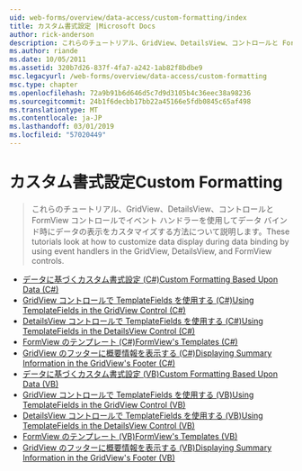 ```yaml
---
uid: web-forms/overview/data-access/custom-formatting/index
title: カスタム書式設定 |Microsoft Docs
author: rick-anderson
description: これらのチュートリアル、GridView、DetailsView、コントロールと FormView コントロールでイベント ハンドラーを使用してデータ バインド時にデータの表示をカスタマイズする方法について説明します。
ms.author: riande
ms.date: 10/05/2011
ms.assetid: 320b7d26-837f-4fa7-a242-1ab82f8bdbe9
msc.legacyurl: /web-forms/overview/data-access/custom-formatting
msc.type: chapter
ms.openlocfilehash: 72a9b91b6d646d5c7d9d3105b4c36eec38a98236
ms.sourcegitcommit: 24b1f6decbb17bb22a45166e5fdb0845c65af498
ms.translationtype: MT
ms.contentlocale: ja-JP
ms.lasthandoff: 03/01/2019
ms.locfileid: "57020449"
---
```

<a name="custom-formatting"></a><span data-ttu-id="dadcc-103">カスタム書式設定</span><span class="sxs-lookup"><span data-stu-id="dadcc-103">Custom Formatting</span></span>
====================
> <span data-ttu-id="dadcc-104">これらのチュートリアル、GridView、DetailsView、コントロールと FormView コントロールでイベント ハンドラーを使用してデータ バインド時にデータの表示をカスタマイズする方法について説明します。</span><span class="sxs-lookup"><span data-stu-id="dadcc-104">These tutorials look at how to customize data display during data binding by using event handlers in the GridView, DetailsView, and FormView controls.</span></span>


- [<span data-ttu-id="dadcc-105">データに基づくカスタム書式設定 (C#)</span><span class="sxs-lookup"><span data-stu-id="dadcc-105">Custom Formatting Based Upon Data (C#)</span></span>](custom-formatting-based-upon-data-cs.md)
- [<span data-ttu-id="dadcc-106">GridView コントロールで TemplateFields を使用する (C#)</span><span class="sxs-lookup"><span data-stu-id="dadcc-106">Using TemplateFields in the GridView Control (C#)</span></span>](using-templatefields-in-the-gridview-control-cs.md)
- [<span data-ttu-id="dadcc-107">DetailsView コントロールで TemplateFields を使用する (C#)</span><span class="sxs-lookup"><span data-stu-id="dadcc-107">Using TemplateFields in the DetailsView Control (C#)</span></span>](using-templatefields-in-the-detailsview-control-cs.md)
- [<span data-ttu-id="dadcc-108">FormView のテンプレート (C#)</span><span class="sxs-lookup"><span data-stu-id="dadcc-108">FormView's Templates (C#)</span></span>](using-the-formview-s-templates-cs.md)
- [<span data-ttu-id="dadcc-109">GridView のフッターに概要情報を表示する (C#)</span><span class="sxs-lookup"><span data-stu-id="dadcc-109">Displaying Summary Information in the GridView's Footer (C#)</span></span>](displaying-summary-information-in-the-gridview-s-footer-cs.md)
- [<span data-ttu-id="dadcc-110">データに基づくカスタム書式設定 (VB)</span><span class="sxs-lookup"><span data-stu-id="dadcc-110">Custom Formatting Based Upon Data (VB)</span></span>](custom-formatting-based-upon-data-vb.md)
- [<span data-ttu-id="dadcc-111">GridView コントロールで TemplateFields を使用する (VB)</span><span class="sxs-lookup"><span data-stu-id="dadcc-111">Using TemplateFields in the GridView Control (VB)</span></span>](using-templatefields-in-the-gridview-control-vb.md)
- [<span data-ttu-id="dadcc-112">DetailsView コントロールで TemplateFields を使用する (VB)</span><span class="sxs-lookup"><span data-stu-id="dadcc-112">Using TemplateFields in the DetailsView Control (VB)</span></span>](using-templatefields-in-the-detailsview-control-vb.md)
- [<span data-ttu-id="dadcc-113">FormView のテンプレート (VB)</span><span class="sxs-lookup"><span data-stu-id="dadcc-113">FormView's Templates (VB)</span></span>](using-the-formview-s-templates-vb.md)
- [<span data-ttu-id="dadcc-114">GridView のフッターに概要情報を表示する (VB)</span><span class="sxs-lookup"><span data-stu-id="dadcc-114">Displaying Summary Information in the GridView's Footer (VB)</span></span>](displaying-summary-information-in-the-gridview-s-footer-vb.md)
